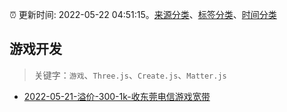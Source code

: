 :alarm_clock: 更新时间: 2022-05-22 04:51:15。[来源分类](../README.md)、[标签分类](../TAGS.md)、[时间分类](../TIMELINE.md)

## 游戏开发


> 关键字：`游戏`、`Three.js`、`Create.js`、`Matter.js`



- [2022-05-21-溢价-300-1k-收东莞电信游戏宽带](https://www.v2ex.com/t/854413) 